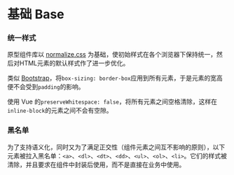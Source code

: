 # 基础 Base

### 统一样式

原型组件库以 [normalize.css](http://necolas.github.io/normalize.css) 为基础，使初始样式在各个浏览器下保持统一，然后对HTML元素的默认样式作了进一步优化。

类似 [Bootstrap](https://getbootstrap.com)，将`box-sizing: border-box`应用到所有元素，于是元素的宽高便不会受到`padding`的影响。

使用 Vue 的`preserveWhitespace: false`，将所有元素之间空格清除，这样在`inline-block`的元素之间不会有空隙。

### 黑名单

为了支持语义化，同时又为了满足正交性（组件元素之间互不影响的原则），以下元素被拉入黑名单：`<a>`、`<dl>`、`<dt>`、`<dd>`、`<ul>`、`<ol>`、`<li>`。它们的样式被清除，并且要求在组件中封装后使用，而不是直接在业务中使用。
